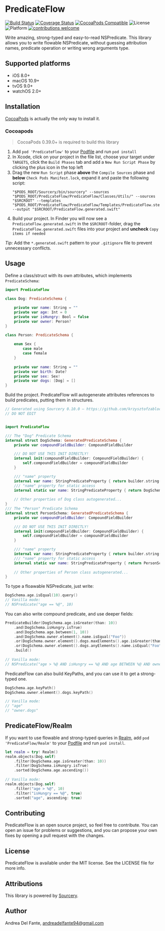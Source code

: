 # PredicateFlow

[![Build Status](https://travis-ci.org/andreadelfante/PredicateFlow.svg?branch=master)](https://travis-ci.org/andreadelfante/PredicateFlow)
[![Coverage Status](https://coveralls.io/repos/github/andreadelfante/PredicateFlow/badge.svg?branch=master)](https://coveralls.io/github/andreadelfante/PredicateFlow?branch=master)
[![CocoaPods Compatible](https://img.shields.io/cocoapods/v/PredicateFlow.svg)](https://cocoapods.org/pods/PredicateFlow)
![License](https://img.shields.io/cocoapods/l/PredicateFlow.svg?style=flat)
![Platform](https://img.shields.io/cocoapods/p/PredicateFlow.svg?style=flat)
[![contributions welcome](https://img.shields.io/badge/contributions-welcome-brightgreen.svg?style=flat)](https://github.com/dwyl/esta/issues)

Write amazing, strong-typed and easy-to-read NSPredicate. This library allows you to write flowable NSPredicate, without guessing attribution names, predicate operation or writing wrong arguments type.

## Supported platforms

* iOS 8.0+
* macOS 10.9+
* tvOS 9.0+
* watchOS 2.0+

## Installation
[CocoaPods](http://cocoapods.org) is actually the only way to install it.

### Cocoapods

> CocoaPods 0.39.0+ is required to build this library

1. Add `pod 'PredicateFlow'` to your [Podfile](http://cocoapods.org/#get_started) and run `pod install`
2. In Xcode, click on your project in the file list, choose your target under `TARGETS`, click the `Build Phases` tab and add a `New Run Script Phase` by clicking the plus icon in the top left
3. Drag the new `Run Script` phase **above** the `Compile Sources` phase and **below** `Check Pods Manifest.lock`, expand it and paste the following script:  
   ```
   "$PODS_ROOT/Sourcery/bin/sourcery" --sources "$PODS_ROOT/PredicateFlow/PredicateFlow/Classes/Utils/" --sources "$SRCROOT" --templates "$PODS_ROOT/PredicateFlow/PredicateFlow/Templates/PredicateFlow.stencil" --output "$SRCROOT/PredicateFlow.generated.swift"
   ```
4. Build your project. In Finder you will now see a `PredicateFlow.generated.swift` in the `$SRCROOT`-folder, drag the `PredicateFlow.generated.swift` files into your project and **uncheck** `Copy items if needed`

_Tip:_ Add the `*.generated.swift` pattern to your `.gitignore` file to prevent unnecessary conflicts.

## Usage

Define a class/struct with its own attributes, which implements ```PredicateSchema```:
```swift
import PredicateFlow

class Dog: PredicateSchema {
	
	private var name: String = ""
	private var age: Int = 0
	private var isHungry: Bool = false
	private var owner: Person?
}

class Person: PredicateSchema {
	
	enum Sex {
		case male
		case female
	}
	
	private var name: String = ""
	private var birth: Date?
	private var sex: Sex!
	private var dogs: [Dog] = []
}
```
Build the project. PredicateFlow will autogenerate attributes references to build predicates, putting them in structures.
```swift
// Generated using Sourcery 0.10.0 — https://github.com/krzysztofzablocki/Sourcery
// DO NOT EDIT


import PredicateFlow

/// The "Dog" Predicate Schema
internal struct DogSchema: GeneratedPredicateSchema {
    private var compoundFieldBuilder: CompoundFieldBuilder

    /// DO NOT USE THIS INIT DIRECTLY!
    internal init(compoundFieldBuilder: CompoundFieldBuilder) {
        self.compoundFieldBuilder = compoundFieldBuilder
    }

    /// "name" property
    internal var name: StringPredicateProperty { return builder.string("name") }
    /// "name" property for static access
    internal static var name: StringPredicateProperty { return DogSchema().name }
    
    // Other properties of Dog class autogenerated...
}
/// The "Person" Predicate Schema
internal struct PersonSchema: GeneratedPredicateSchema {
    private var compoundFieldBuilder: CompoundFieldBuilder

    /// DO NOT USE THIS INIT DIRECTLY!
    internal init(compoundFieldBuilder: CompoundFieldBuilder) {
        self.compoundFieldBuilder = compoundFieldBuilder
    }

    /// "name" property
    internal var name: StringPredicateProperty { return builder.string("name") }
    /// "name" property for static access
    internal static var name: StringPredicateProperty { return PersonSchema().name }
    
    // Other properties of Person class autogenerated...
}
```

To type a floawable NSPredicate, just write:
```swift
DogSchema.age.isEqual(10).query()
// Vanilla mode: 
// NSPredicate("age == %@", 10)
```
You can also write compound predicate, and use deeper fields:
```swift
PredicateBuilder(DogSchema.age.isGreater(than: 10))
    .and(DogSchema.isHungry.isTrue)
    .and(DogSchema.age.between(1, 10))
    .and(DogSchema.owner.element().name.isEqual("Foo"))
    .or(DogSchema.owner.element().dogs.maxElements().age.isGreater(than: 10))
    .or(DogSchema.owner.element().dogs.anyElements().name.isEqual("Foo"))
    .build()
    
// Vanilla mode: 
// NSPredicate("age > %@ AND isHungry == %@ AND age BETWEEN %@ AND owner.name == %@ OR owner.dogs.@max.age > %@ OR ANY owner.dogs.name == %@", 10, true, [1, 10], "Foo", 10, "Foo")
```

PredicateFlow can also build KeyPaths, and you can use it to get a strong-typed one.
```swift
DogSchema.age.keyPath()
DogSchema.owner.element().dogs.keyPath()

// Vanilla mode:
// "age"
// "owner.dogs"
```

## PredicateFlow/Realm

If you want to use flowable and strong-typed queries in [Realm](https://github.com/realm/realm-cocoa), add `pod 'PredicateFlow/Realm'` to your [Podfile](http://cocoapods.org/#get_started) and run `pod install`.
```swift
let realm = try! Realm()
realm.objects(Dog.self)
    .filter(DogSchema.age.isGreater(than: 10))
    .filter(DogSchema.isHungry.isTrue)
    .sorted(DogSchema.age.ascending())
    
// Vanilla mode:
realm.objects(Dog.self)
    .filter("age > %@", 10)
    .filter("isHungry == %@", true)
    .sorted("age", ascending: true)
```

## Contributing

PredicateFlow is an open source project, so feel free to contribute.
You can open an issue for problems or suggestions, and you can propose your own fixes by opening a pull request with the changes.

## License

PredicateFlow is available under the MIT license. See the LICENSE file for more info.

## Attributions

This library is powered by [Sourcery](https://github.com/krzysztofzablocki/Sourcery).

## Author

Andrea Del Fante, andreadelfante94@gmail.com
